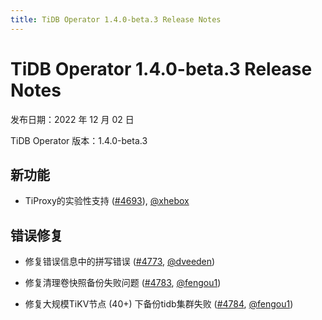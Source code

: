 ```yaml
---
title: TiDB Operator 1.4.0-beta.3 Release Notes
---
```


# TiDB Operator 1.4.0-beta.3 Release Notes

发布日期：2022 年 12 月 02 日

TiDB Operator 版本：1.4.0-beta.3

## 新功能

- TiProxy的实验性支持 ([#4693](https://github.com/pingcap/tidb-operator/pull/4693)), [@xhebox](https://github.com/xhebox)

## 错误修复

- 修复错误信息中的拼写错误 ([#4773](https://github.com/pingcap/tidb-operator/pull/4773), [@dveeden](https://github.com/dveeden))

- 修复清理卷快照备份失败问题 ([#4783](https://github.com/pingcap/tidb-operator/pull/4783), [@fengou1](https://github.com/fengou1))

- 修复大规模TiKV节点 (40+) 下备份tidb集群失败 ([#4784](https://github.com/pingcap/tidb-operator/pull/4784), [@fengou1](https://github.com/fengou1))

